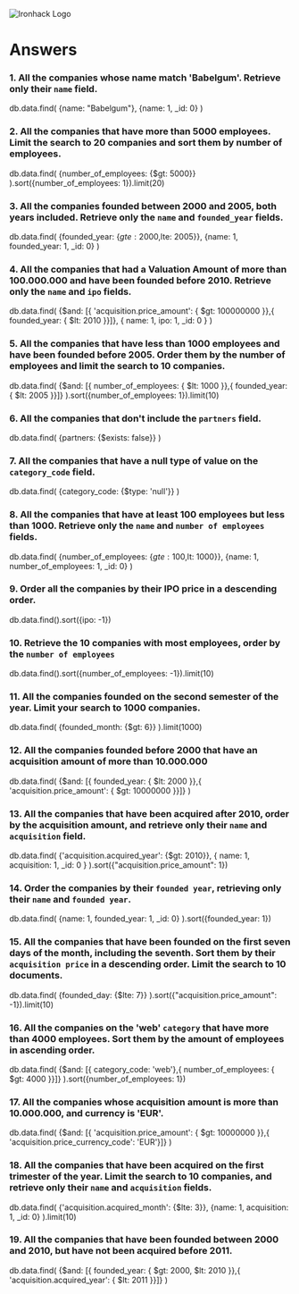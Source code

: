 ![Ironhack Logo](https://i.imgur.com/1QgrNNw.png)

# Answers

### 1. All the companies whose name match 'Babelgum'. Retrieve only their `name` field.

db.data.find(
  {name: "Babelgum"},
  {name: 1, _id: 0}
)

### 2. All the companies that have more than 5000 employees. Limit the search to 20 companies and sort them by **number of employees**.

db.data.find(
  {number_of_employees: {$gt: 5000}}
).sort({number_of_employees: 1}).limit(20)

### 3. All the companies founded between 2000 and 2005, both years included. Retrieve only the `name` and `founded_year` fields.

db.data.find(
  {founded_year: {$gte: 2000,$lte: 2005}},
  {name: 1, founded_year: 1, _id: 0}
)

### 4. All the companies that had a Valuation Amount of more than 100.000.000 and have been founded before 2010. Retrieve only the `name` and `ipo` fields.

db.data.find(
  {$and: [{ 'acquisition.price_amount': { $gt: 100000000 }},{ founded_year: { $lt: 2010 }}]},
  { name: 1, ipo: 1, _id: 0 }
)

### 5. All the companies that have less than 1000 employees and have been founded before 2005. Order them by the number of employees and limit the search to 10 companies.
db.data.find(
  {$and: [{ number_of_employees: { $lt: 1000 }},{ founded_year: { $lt: 2005 }}]}
).sort({number_of_employees: 1}).limit(10)

### 6. All the companies that don't include the `partners` field.

db.data.find(
  {partners: {$exists: false}}
)

### 7. All the companies that have a null type of value on the `category_code` field.

db.data.find(
  {category_code: {$type: 'null'}}
)

### 8. All the companies that have at least 100 employees but less than 1000. Retrieve only the `name` and `number of employees` fields.

db.data.find(
  {number_of_employees: {$gte: 100,$lt: 1000}},
  {name: 1, number_of_employees: 1, _id: 0}
)

### 9. Order all the companies by their IPO price in a descending order.

db.data.find().sort({ipo: -1})

### 10. Retrieve the 10 companies with most employees, order by the `number of employees`

db.data.find().sort({number_of_employees: -1}).limit(10)

### 11. All the companies founded on the second semester of the year. Limit your search to 1000 companies.

db.data.find(
  {founded_month: {$gt: 6}}
).limit(1000)

### 12. All the companies founded before 2000 that have an acquisition amount of more than 10.000.000

db.data.find(
  {$and: [{ founded_year: { $lt: 2000 }},{ 'acquisition.price_amount': { $gt: 10000000 }}]}
)

### 13. All the companies that have been acquired after 2010, order by the acquisition amount, and retrieve only their `name` and `acquisition` field.

db.data.find(
  {'acquisition.acquired_year': {$gt: 2010}},
  { name: 1, acquisition: 1, _id: 0 }
).sort({"acquisition.price_amount": 1})

### 14. Order the companies by their `founded year`, retrieving only their `name` and `founded year`.

db.data.find(
    {name: 1, founded_year: 1, _id: 0}
).sort({founded_year: 1})

### 15. All the companies that have been founded on the first seven days of the month, including the seventh. Sort them by their `acquisition price` in a descending order. Limit the search to 10 documents.

db.data.find(
  {founded_day: {$lte: 7}}
).sort({"acquisition.price_amount": -1}).limit(10)

### 16. All the companies on the 'web' `category` that have more than 4000 employees. Sort them by the amount of employees in ascending order.

db.data.find(
  {$and: [{ category_code: 'web'},{ number_of_employees: { $gt: 4000 }}]}
).sort({number_of_employees: 1})

### 17. All the companies whose acquisition amount is more than 10.000.000, and currency is 'EUR'.

db.data.find(
  {$and: [{ 'acquisition.price_amount': { $gt: 10000000 }},{ 'acquisition.price_currency_code': 'EUR'}]}
)

### 18. All the companies that have been acquired on the first trimester of the year. Limit the search to 10 companies, and retrieve only their `name` and `acquisition` fields.

db.data.find(
  {'acquisition.acquired_month': {$lte: 3}},
  {name: 1, acquisition: 1, _id: 0}
).limit(10)

### 19. All the companies that have been founded between 2000 and 2010, but have not been acquired before 2011.

db.data.find(
  {$and: [{ founded_year: { $gt: 2000, $lt: 2010 }},{ 'acquisition.acquired_year': { $lt: 2011 }}]}
)
